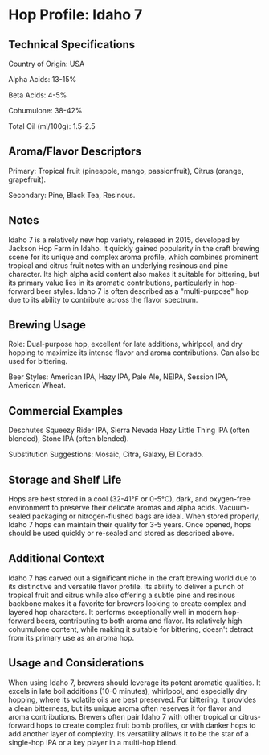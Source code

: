 # Hop Profile: Idaho 7

## Technical Specifications

Country of Origin: USA

Alpha Acids: 13-15%

Beta Acids: 4-5%

Cohumulone: 38-42%

Total Oil (ml/100g): 1.5-2.5

## Aroma/Flavor Descriptors

Primary: Tropical fruit (pineapple, mango, passionfruit), Citrus (orange, grapefruit).

Secondary: Pine, Black Tea, Resinous.

## Notes

Idaho 7 is a relatively new hop variety, released in 2015, developed by Jackson Hop Farm in Idaho. It quickly gained popularity in the craft brewing scene for its unique and complex aroma profile, which combines prominent tropical and citrus fruit notes with an underlying resinous and pine character. Its high alpha acid content also makes it suitable for bittering, but its primary value lies in its aromatic contributions, particularly in hop-forward beer styles. Idaho 7 is often described as a "multi-purpose" hop due to its ability to contribute across the flavor spectrum.

## Brewing Usage

Role: Dual-purpose hop, excellent for late additions, whirlpool, and dry hopping to maximize its intense flavor and aroma contributions. Can also be used for bittering.

Beer Styles: American IPA, Hazy IPA, Pale Ale, NEIPA, Session IPA, American Wheat.

## Commercial Examples

Deschutes Squeezy Rider IPA, Sierra Nevada Hazy Little Thing IPA (often blended), Stone IPA (often blended).

Substitution Suggestions: Mosaic, Citra, Galaxy, El Dorado.

## Storage and Shelf Life

Hops are best stored in a cool (32-41°F or 0-5°C), dark, and oxygen-free environment to preserve their delicate aromas and alpha acids. Vacuum-sealed packaging or nitrogen-flushed bags are ideal. When stored properly, Idaho 7 hops can maintain their quality for 3-5 years. Once opened, hops should be used quickly or re-sealed and stored as described above.

## Additional Context

Idaho 7 has carved out a significant niche in the craft brewing world due to its distinctive and versatile flavor profile. Its ability to deliver a punch of tropical fruit and citrus while also offering a subtle pine and resinous backbone makes it a favorite for brewers looking to create complex and layered hop characters. It performs exceptionally well in modern hop-forward beers, contributing to both aroma and flavor. Its relatively high cohumulone content, while making it suitable for bittering, doesn't detract from its primary use as an aroma hop.

## Usage and Considerations

When using Idaho 7, brewers should leverage its potent aromatic qualities. It excels in late boil additions (10-0 minutes), whirlpool, and especially dry hopping, where its volatile oils are best preserved. For bittering, it provides a clean bitterness, but its unique aroma often reserves it for flavor and aroma contributions. Brewers often pair Idaho 7 with other tropical or citrus-forward hops to create complex fruit bomb profiles, or with danker hops to add another layer of complexity. Its versatility allows it to be the star of a single-hop IPA or a key player in a multi-hop blend.

